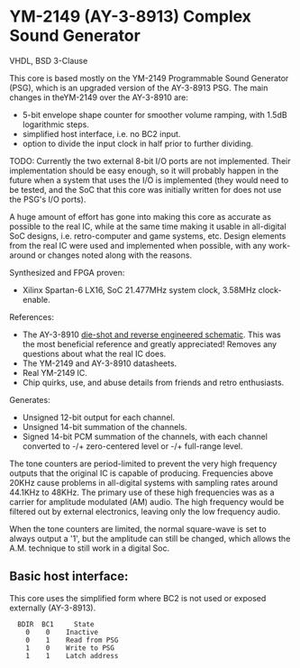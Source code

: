 # YM-2149 (AY-3-8913) Complex Sound Generator

VHDL, BSD 3-Clause

This core is based mostly on the YM-2149 Programmable Sound Generator (PSG), which is an upgraded version of the AY-3-8913 PSG.  The main changes in theYM-2149 over the AY-3-8910 are:

  * 5-bit envelope shape counter for smoother volume ramping, with 1.5dB logarithmic steps.
  * simplified host interface, i.e. no BC2 input.
  * option to divide the input clock in half prior to further dividing.


TODO: Currently the two external 8-bit I/O ports are not implemented.  Their implementation should be easy enough, so it will probably happen in the future when a system that uses the I/O is implemented (they would need to be tested, and the SoC that this core was initially written for does not use the PSG's I/O ports).

A huge amount of effort has gone into making this core as accurate as possible to the real IC, while at the same time making it usable in all-digital SoC designs, i.e. retro-computer and game systems, etc.  Design elements from the real IC were used and implemented when possible, with any work-around or changes noted along with the reasons.

Synthesized and FPGA proven:

  * Xilinx Spartan-6 LX16, SoC 21.477MHz system clock, 3.58MHz clock-enable.


References:

  * The AY-3-8910 [die-shot and reverse engineered schematic][1].  This was the most beneficial reference and greatly appreciated!  Removes any questions about what the real IC does.
  * The YM-2149 and AY-3-8910 datasheets.
  * Real YM-2149 IC.
  * Chip quirks, use, and abuse details from friends and retro enthusiasts.

[1]: https://github.com/lvd2/ay-3-8910_reverse_engineered


Generates:

  * Unsigned 12-bit output for each channel.
  * Unsigned 14-bit summation of the channels.
  * Signed 14-bit PCM summation of the channels, with each channel converted to -/+ zero-centered level or -/+ full-range level.

The tone counters are period-limited to prevent the very high frequency outputs that the original IC is capable of producing.  Frequencies above 20KHz cause problems in all-digital systems with sampling rates around 44.1KHz to 48KHz.  The primary use of these high frequencies was as a carrier for amplitude modulated (AM) audio.  The high frequency would be filtered out by external electronics, leaving only the low frequency audio.

When the tone counters are limited, the normal square-wave is set to always output a '1', but the amplitude can still be changed, which allows the A.M. technique to still work in a digital Soc.


## Basic host interface:

This core uses the simplified form where BC2 is not used or exposed externally (AY-3-8913).
```
  BDIR  BC1     State
    0    0    Inactive
    0    1    Read from PSG
    1    0    Write to PSG
    1    1    Latch address
```
